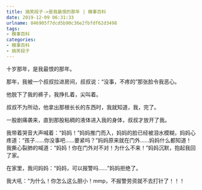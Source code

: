 ```yaml
---
title: 搞笑段子->是我最恨的那年 | 糗事百科
date: 2019-12-09 06:31:33
urlname: 046905f7dcd5b90c36e2fbfdf62d3498
tags: 
- 糗事百科
categories:
- 糗事百科
- 搞笑段子
---
```

十岁那年，是我最恨的那年。

那年，我被一个叔叔拉进房间，叔叔说：“没事，不疼的”那张脸令我恶心。

他脱下了我的裤子，我挣扎着，尖叫着。

叔叔不为所动，他拿出那根长长的东西时，我就知道，我，完了。

一股剧痛袭来，直到那股粘稠的液体进入我的身体，叔叔才放开了我。

我带着哭音大声喊着：“妈妈！”妈妈推门而入，妈妈的脸已经被泪水模糊，妈妈心疼道：“孩子……你没事吧……要紧吗？”妈妈原来就在门外……妈妈什么都知道！我撕心裂肺的喊道：“妈妈！你在门外对不对！为什么不来！”妈妈沉默，抱起我回了家。

在家里，我问妈妈：“妈妈，可以报警吗……”妈妈拒绝了。

我大吼：“为什么！你怎么这么胆小！mmp，不报警劳资就不去打针了！！！


